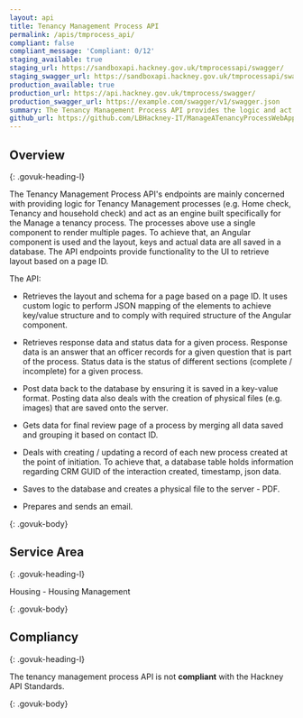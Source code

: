 ```yaml
---
layout: api
title: Tenancy Management Process API
permalink: /apis/tmprocess_api/
compliant: false
compliant_message: 'Compliant: 0/12'
staging_available: true
staging_url: https://sandboxapi.hackney.gov.uk/tmprocessapi/swagger/
staging_swagger_url: https://sandboxapi.hackney.gov.uk/tmprocessapi/swagger/
production_available: true
production_url: https://api.hackney.gov.uk/tmprocess/swagger/
production_swagger_url: https://example.com/swagger/v1/swagger.json
summary: The Tenancy Management Process API provides the logic and act as an engine built specifically for the Manage a Tenancy process.
github_url: https://github.com/LBHackney-IT/ManageATenancyProcessWebApp/
---
```


## Overview
{: .govuk-heading-l}

The Tenancy Management Process API's endpoints are mainly concerned with providing logic for Tenancy Management processes (e.g. Home check, Tenancy and household check) and act as an engine built specifically for the Manage a tenancy process.
The processes above use a single component to render multiple pages. To achieve that, an Angular component is used and the layout, keys and actual data are all saved in a database.
The API endpoints provide functionality to the UI to retrieve layout based on a page ID.

The API:

- Retrieves the layout and schema for a page based on a page ID. It uses custom logic to perform JSON mapping of the elements to achieve key/value structure and to comply with required structure of the Angular component.

- Retrieves response data and status data for a given process. Response data is an answer that an officer records for a given question that is part of the process. Status data is the status of different sections (complete / incomplete) for a given process.

- Post data back to the database by ensuring it is saved in a key-value format. Posting data also deals with the creation of physical files (e.g. images) that are saved onto the server.

- Gets data for final review page of a process by merging all data saved and grouping it based on contact ID.

- Deals with creating / updating a record of each new process created at the point of initiation. To achieve that, a database table holds information regarding CRM GUID of the interaction created, timestamp,
json data.

- Saves to the database and creates a physical file to the server - PDF.

- Prepares and sends an email.


{: .govuk-body}

## Service Area
{: .govuk-heading-l}

Housing - Housing Management

{: .govuk-body}

## Compliancy
{: .govuk-heading-l}

The tenancy management process API is not **compliant** with the Hackney API Standards.

{: .govuk-body}
